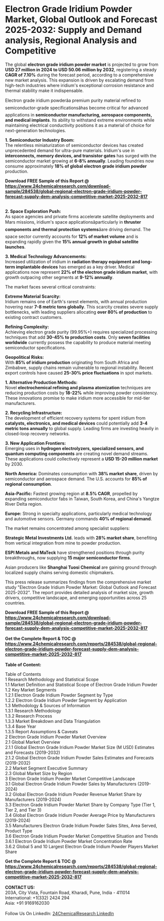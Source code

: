 <h1>Electron Grade Iridium Powder Market, Global Outlook and Forecast 2025-2032: Supply and Demand analysis, Regional Analysis and Competitive</h1><p>The global <strong>electron grade iridium powder market</strong> is projected to grow from <strong>USD 27 million in 2024 to USD 50.06 million by 2032</strong>, registering a steady <strong>CAGR of 7.10%</strong> during the forecast period, according to a comprehensive new market analysis. This expansion is driven by escalating demand from high-tech industries where iridium's exceptional corrosion resistance and thermal stability make it indispensable.</p><p>Electron grade iridium powderâa premium purity material refined to semiconductor-grade specificationsâhas become critical for advanced applications in <strong>semiconductor manufacturing, aerospace components, and medical implants</strong>. Its ability to withstand extreme environments while maintaining electrical conductivity positions it as a material of choice for next-generation technologies.</p><p><strong>1. Semiconductor Industry Boom:</strong><br>
The relentless miniaturization of semiconductor devices has created unprecedented demand for ultra-pure materials. Iridium's use in <strong>interconnects, memory devices, and transistor gates</strong> has surged with the semiconductor market growing at <strong>6-8% annually</strong>. Leading foundries now consume approximately <strong>18% of global electron grade iridium powder</strong> production.</p><div><b>Download FREE Sample of this Report @ 
            <a href="https://www.24chemicalresearch.com/download-sample/284538/global-regional-electron-grade-iridium-powder-forecast-supply-dem-analysis-competitive-market-2025-2032-817">
            https://www.24chemicalresearch.com/download-sample/284538/global-regional-electron-grade-iridium-powder-forecast-supply-dem-analysis-competitive-market-2025-2032-817</a></b></div><br><p><strong>2. Space Exploration Push:</strong><br>
As space agencies and private firms accelerate satellite deployments and Mars missions, iridium's space applicationsâparticularly in <strong>thruster components and thermal protection systems</strong>âare driving demand. The space sector currently accounts for <strong>12% of market volume</strong> and is expanding rapidly given the <strong>15% annual growth in global satellite launches</strong>.</p><p><strong>3. Medical Technology Advancements:</strong><br>
Increased utilization of iridium in <strong>radiation therapy equipment and long-term implantable devices</strong> has emerged as a key driver. Medical applications now represent <strong>22% of the electron grade iridium market</strong>, with growth outpacing other segments at <strong>9-12% annually</strong>.</p><p>The market faces several critical constraints:</p><p><strong>Extreme Material Scarcity:</strong><br>
	Iridium remains one of Earth's rarest elements, with annual production hovering near <strong>7-8 metric tons globally</strong>. This scarcity creates severe supply bottlenecks, with leading suppliers allocating <strong>over 80% of production</strong> to existing contract customers.</p><p><strong>Refining Complexity:</strong><br>
	Achieving electron grade purity (99.95%+) requires specialized processing techniques that add <strong>30-45% to production costs</strong>. Only <strong>seven facilities worldwide</strong> currently possess the capability to produce material meeting semiconductor specifications.</p><p><strong>Geopolitical Risks:</strong><br>
	With <strong>85% of iridium production</strong> originating from South Africa and Zimbabwe, supply chains remain vulnerable to regional instability. Recent export controls have caused <strong>25-30% price fluctuations</strong> in spot markets.</p><p><strong>1. Alternative Production Methods:</strong><br>
Novel <strong>electrochemical refining and plasma atomization</strong> techniques are reducing production costs by <strong>18-22%</strong> while improving powder consistency. These innovations promise to make iridium more accessible for mid-tier manufacturers.</p><p><strong>2. Recycling Infrastructure:</strong><br>
The development of efficient recovery systems for spent iridium from <strong>catalysts, electronics, and medical devices</strong> could potentially add <strong>3-4 metric tons annually</strong> to global supply. Leading firms are investing heavily in closed-loop recovery networks.</p><p><strong>3. New Application Frontiers:</strong><br>
Emerging uses in <strong>hydrogen electrolyzers, specialized sensors, and quantum computing components</strong> are creating novel demand streams. These applications could collectively represent a <strong>USD 15-20 million market</strong> by 2030.</p><p><strong>North America:</strong> Dominates consumption with <strong>38% market share</strong>, driven by semiconductor and aerospace demand. The U.S. accounts for <strong>85% of regional consumption</strong>.</p><p><strong>Asia-Pacific:</strong> Fastest growing region at <strong>8.5% CAGR</strong>, propelled by expanding semiconductor fabs in Taiwan, South Korea, and China's Yangtze River Delta region.</p><p><strong>Europe:</strong> Strong in specialty applications, particularly medical technology and automotive sensors. Germany commands <strong>40% of regional demand</strong>.</p><p>The market remains concentrated among specialist suppliers:</p><p><strong>Strategic Metal Investments Ltd.</strong> leads with <strong>28% market share</strong>, benefiting from vertical integration from mine to powder production.</p><p><strong>ESPI Metals and MaTeck</strong> have strengthened positions through purity breakthroughs, now supplying <strong>15 major semiconductor firms</strong>.</p><p>Asian producers like <strong>Shanghai Tuosi Chemical</strong> are gaining ground through localized supply chains serving domestic chipmakers.</p><p>This press release summarizes findings from the comprehensive market study "Electron Grade Iridium Powder Market: Global Outlook and Forecast 2025-2032". The report provides detailed analysis of market size, growth drivers, competitive landscape, and emerging opportunities across 25 countries.</p><div><b>Download FREE Sample of this Report @ 
            <a href="https://www.24chemicalresearch.com/download-sample/284538/global-regional-electron-grade-iridium-powder-forecast-supply-dem-analysis-competitive-market-2025-2032-817">
            https://www.24chemicalresearch.com/download-sample/284538/global-regional-electron-grade-iridium-powder-forecast-supply-dem-analysis-competitive-market-2025-2032-817</a></b></div><br><div><b>Get the Complete Report & TOC @ 
            <a href="https://www.24chemicalresearch.com/reports/284538/global-regional-electron-grade-iridium-powder-forecast-supply-dem-analysis-competitive-market-2025-2032-817">
            https://www.24chemicalresearch.com/reports/284538/global-regional-electron-grade-iridium-powder-forecast-supply-dem-analysis-competitive-market-2025-2032-817</a></b></div><br>
            <b>Table of Content:</b><p>Table of Contents<br />
1 Research Methodology and Statistical Scope<br />
1.1 Market Definition and Statistical Scope of Electron Grade Iridium Powder<br />
1.2 Key Market Segments<br />
1.2.1 Electron Grade Iridium Powder Segment by Type<br />
1.2.2 Electron Grade Iridium Powder Segment by Application<br />
1.3 Methodology & Sources of Information<br />
1.3.1 Research Methodology<br />
1.3.2 Research Process<br />
1.3.3 Market Breakdown and Data Triangulation<br />
1.3.4 Base Year<br />
1.3.5 Report Assumptions & Caveats<br />
2 Electron Grade Iridium Powder Market Overview<br />
2.1 Global Market Overview<br />
2.1.1 Global Electron Grade Iridium Powder Market Size (M USD) Estimates and Forecasts (2019-2032)<br />
2.1.2 Global Electron Grade Iridium Powder Sales Estimates and Forecasts (2019-2032)<br />
2.2 Market Segment Executive Summary<br />
2.3 Global Market Size by Region<br />
3 Electron Grade Iridium Powder Market Competitive Landscape<br />
3.1 Global Electron Grade Iridium Powder Sales by Manufacturers (2019-2024)<br />
3.2 Global Electron Grade Iridium Powder Revenue Market Share by Manufacturers (2019-2024)<br />
3.3 Electron Grade Iridium Powder Market Share by Company Type (Tier 1, Tier 2, and Tier 3)<br />
3.4 Global Electron Grade Iridium Powder Average Price by Manufacturers (2019-2024)<br />
3.5 Manufacturers Electron Grade Iridium Powder Sales Sites, Area Served, Product Type<br />
3.6 Electron Grade Iridium Powder Market Competitive Situation and Trends<br />
3.6.1 Electron Grade Iridium Powder Market Concentration Rate<br />
3.6.2 Global 5 and 10 Largest Electron Grade Iridium Powder Players Market Share </p><div><b>Get the Complete Report & TOC @ 
            <a href="https://www.24chemicalresearch.com/reports/284538/global-regional-electron-grade-iridium-powder-forecast-supply-dem-analysis-competitive-market-2025-2032-817">
            https://www.24chemicalresearch.com/reports/284538/global-regional-electron-grade-iridium-powder-forecast-supply-dem-analysis-competitive-market-2025-2032-817</a></b></div><br><b>CONTACT US:</b><br>
            203A, City Vista, Fountain Road, Kharadi, Pune, India - 411014<br>
            International: +1(332) 2424 294<br>
            Asia: +91 9169162030 <br><br>
            Follow Us On LinkedIn: <a href="https://www.linkedin.com/company/24chemicalresearch/">24ChemicalResearch LinkedIn</a>